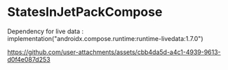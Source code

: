 # StatesInJetPackCompose

Dependency for live data :
  implementation("androidx.compose.runtime:runtime-livedata:1.7.0")

  

https://github.com/user-attachments/assets/cbb4da5d-a4c1-4939-9613-d0f4e087d253

